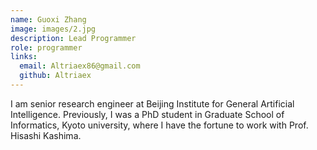 ```yaml
---
name: Guoxi Zhang
image: images/2.jpg
description: Lead Programmer
role: programmer
links:
  email: Altriaex86@gmail.com
  github: Altriaex
---
```


I am senior research engineer at Beijing Institute for General Artificial Intelligence. Previously, I was a PhD student in Graduate School of Informatics, Kyoto university, where I have the fortune to work with Prof. Hisashi Kashima.
